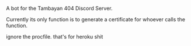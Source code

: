 A bot for the Tambayan 404 Discord Server.

Currently its only function is to generate a certificate for whoever calls the function.

ignore the procfile. that's for heroku shit
